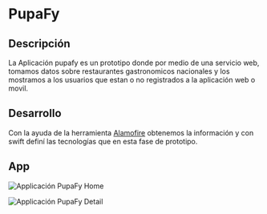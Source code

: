 # PupaFy
## Descripción

La Aplicación pupafy es un prototipo donde por medio de una servicio web, tomamos datos sobre restaurantes gastronomicos nacionales y los mostramos a los usuarios que estan o no registrados a la aplicación web o movil.

## Desarrollo

Con la ayuda de la herramienta [Alamofire](https://github.com/Alamofire/Alamofire) obtenemos la información y con swift definí las tecnologías que en esta fase de prototipo.

## App

![Applicación PupaFy Home](https://lh4.googleusercontent.com/seBnI-Qf30YpsgbjWF7eHo7SzkvBVcmXKf9V0yOMHnnhOxqaUPOBMB41VBkuk7QS2k_DIrCMg9mYuNU=w2560-h1338-rw)

![Applicación PupaFy Detail](https://lh3.googleusercontent.com/ZxdaaUdLn3eWn2IZiAy2sxwSGNABOu_NK_ZQgwkrX8mJKp3WSduulVNBhxkAq6L6qIXsIw2JKAH9goA=w2560-h1338-rw)

